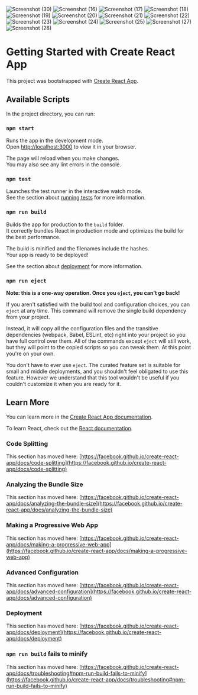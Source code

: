 
![Screenshot (30)](https://user-images.githubusercontent.com/56134448/157321198-7f3c410e-472a-49fc-8206-342aeef42dcc.png)
![Screenshot (16)](https://user-images.githubusercontent.com/56134448/157321206-607fc9d5-89a8-4f26-a192-0cba56959961.png)
![Screenshot (17)](https://user-images.githubusercontent.com/56134448/157321208-0d68cf11-505f-426a-9b8b-15ad008e5e65.png)
![Screenshot (18)](https://user-images.githubusercontent.com/56134448/157321213-9e962a64-4755-468b-a0e0-d999ba384b39.png)
![Screenshot (19)](https://user-images.githubusercontent.com/56134448/157321214-cd1cc2a9-2e63-41c9-88f3-ad58237c27f2.png)
![Screenshot (20)](https://user-images.githubusercontent.com/56134448/157321216-25c11f7f-c336-46e9-a5ae-a218e6dd917c.png)
![Screenshot (21)](https://user-images.githubusercontent.com/56134448/157321223-90184b99-2acf-4805-83ed-d76106d0f677.png)
![Screenshot (22)](https://user-images.githubusercontent.com/56134448/157321224-05e606cc-1756-482b-b507-386fbfc47ec4.png)
![Screenshot (23)](https://user-images.githubusercontent.com/56134448/157321226-0e013105-921b-4755-ac29-db28a3747c82.png)
![Screenshot (24)](https://user-images.githubusercontent.com/56134448/157321228-fdfcdeed-1fa0-493b-bef8-d426a95b7fc7.png)
![Screenshot (25)](https://user-images.githubusercontent.com/56134448/157321230-87db3e9d-3341-4226-9045-2ac2e9389b6a.png)
![Screenshot (27)](https://user-images.githubusercontent.com/56134448/157321239-a585409e-4211-4332-acd9-cd8861bccf4e.png)
![Screenshot (28)](https://user-images.githubusercontent.com/56134448/157321242-a37966e3-0d17-4ce4-b06e-b5d7e54b2adc.png)



# Getting Started with Create React App

This project was bootstrapped with [Create React App](https://github.com/facebook/create-react-app).

## Available Scripts

In the project directory, you can run:

### `npm start`

Runs the app in the development mode.\
Open [http://localhost:3000](http://localhost:3000) to view it in your browser.

The page will reload when you make changes.\
You may also see any lint errors in the console.

### `npm test`

Launches the test runner in the interactive watch mode.\
See the section about [running tests](https://facebook.github.io/create-react-app/docs/running-tests) for more information.

### `npm run build`

Builds the app for production to the `build` folder.\
It correctly bundles React in production mode and optimizes the build for the best performance.

The build is minified and the filenames include the hashes.\
Your app is ready to be deployed!

See the section about [deployment](https://facebook.github.io/create-react-app/docs/deployment) for more information.

### `npm run eject`

**Note: this is a one-way operation. Once you `eject`, you can't go back!**

If you aren't satisfied with the build tool and configuration choices, you can `eject` at any time. This command will remove the single build dependency from your project.

Instead, it will copy all the configuration files and the transitive dependencies (webpack, Babel, ESLint, etc) right into your project so you have full control over them. All of the commands except `eject` will still work, but they will point to the copied scripts so you can tweak them. At this point you're on your own.

You don't have to ever use `eject`. The curated feature set is suitable for small and middle deployments, and you shouldn't feel obligated to use this feature. However we understand that this tool wouldn't be useful if you couldn't customize it when you are ready for it.

## Learn More

You can learn more in the [Create React App documentation](https://facebook.github.io/create-react-app/docs/getting-started).

To learn React, check out the [React documentation](https://reactjs.org/).

### Code Splitting

This section has moved here: [https://facebook.github.io/create-react-app/docs/code-splitting](https://facebook.github.io/create-react-app/docs/code-splitting)

### Analyzing the Bundle Size

This section has moved here: [https://facebook.github.io/create-react-app/docs/analyzing-the-bundle-size](https://facebook.github.io/create-react-app/docs/analyzing-the-bundle-size)

### Making a Progressive Web App

This section has moved here: [https://facebook.github.io/create-react-app/docs/making-a-progressive-web-app](https://facebook.github.io/create-react-app/docs/making-a-progressive-web-app)

### Advanced Configuration

This section has moved here: [https://facebook.github.io/create-react-app/docs/advanced-configuration](https://facebook.github.io/create-react-app/docs/advanced-configuration)

### Deployment

This section has moved here: [https://facebook.github.io/create-react-app/docs/deployment](https://facebook.github.io/create-react-app/docs/deployment)

### `npm run build` fails to minify

This section has moved here: [https://facebook.github.io/create-react-app/docs/troubleshooting#npm-run-build-fails-to-minify](https://facebook.github.io/create-react-app/docs/troubleshooting#npm-run-build-fails-to-minify)
